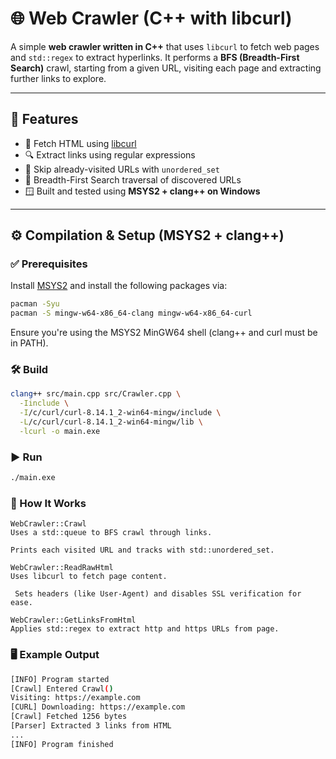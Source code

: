 # 🌐 Web Crawler (C++ with libcurl)

A simple **web crawler written in C++** that uses `libcurl` to fetch web pages and `std::regex` to extract hyperlinks. It performs a **BFS (Breadth-First Search)** crawl, starting from a given URL, visiting each page and extracting further links to explore.

---

## 🚀 Features

- 🔗 Fetch HTML using [libcurl](https://curl.se/libcurl/)
- 🔍 Extract links using regular expressions
- 🚫 Skip already-visited URLs with `unordered_set`
- 🧠 Breadth-First Search traversal of discovered URLs
- 🪟 Built and tested using **MSYS2 + clang++ on Windows**

---

## ⚙️ Compilation & Setup (MSYS2 + clang++)

### ✅ Prerequisites

Install [MSYS2](https://www.msys2.org/) and install the following packages via:

```bash
pacman -Syu
pacman -S mingw-w64-x86_64-clang mingw-w64-x86_64-curl
```
Ensure you're using the MSYS2 MinGW64 shell (clang++ and curl must be in PATH).

### 🛠️ Build

```bash
clang++ src/main.cpp src/Crawler.cpp \
  -Iinclude \
  -I/c/curl/curl-8.14.1_2-win64-mingw/include \
  -L/c/curl/curl-8.14.1_2-win64-mingw/lib \
  -lcurl -o main.exe
```

### ▶️ Run
```bash
./main.exe
```

### 🧠 How It Works
    WebCrawler::Crawl
    Uses a std::queue to BFS crawl through links.

    Prints each visited URL and tracks with std::unordered_set.

    WebCrawler::ReadRawHtml
    Uses libcurl to fetch page content.

     Sets headers (like User-Agent) and disables SSL verification for ease.

    WebCrawler::GetLinksFromHtml
    Applies std::regex to extract http and https URLs from page.


### 🖥️ Example Output

```bash
[INFO] Program started
[Crawl] Entered Crawl()
Visiting: https://example.com
[CURL] Downloading: https://example.com
[Crawl] Fetched 1256 bytes
[Parser] Extracted 3 links from HTML
...
[INFO] Program finished
```


